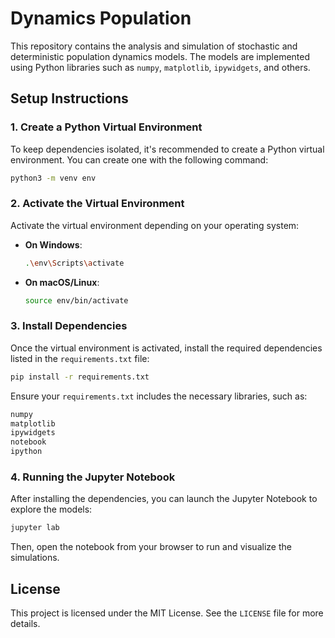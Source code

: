 # Dynamics Population

This repository contains the analysis and simulation of stochastic and deterministic population dynamics models. The models are implemented using Python libraries such as `numpy`, `matplotlib`, `ipywidgets`, and others.

## Setup Instructions

### 1. Create a Python Virtual Environment

To keep dependencies isolated, it's recommended to create a Python virtual environment. You can create one with the following command:

```bash
python3 -m venv env
```

### 2. Activate the Virtual Environment

Activate the virtual environment depending on your operating system:

- **On Windows**:
  ```bash
  .\env\Scripts\activate
  ```

- **On macOS/Linux**:
  ```bash
  source env/bin/activate
  ```

### 3. Install Dependencies

Once the virtual environment is activated, install the required dependencies listed in the `requirements.txt` file:

```bash
pip install -r requirements.txt
```

Ensure your `requirements.txt` includes the necessary libraries, such as:

```txt
numpy
matplotlib
ipywidgets
notebook
ipython
```

### 4. Running the Jupyter Notebook

After installing the dependencies, you can launch the Jupyter Notebook to explore the models:

```bash
jupyter lab
```

Then, open the notebook from your browser to run and visualize the simulations.

## License

This project is licensed under the MIT License. See the `LICENSE` file for more details.
